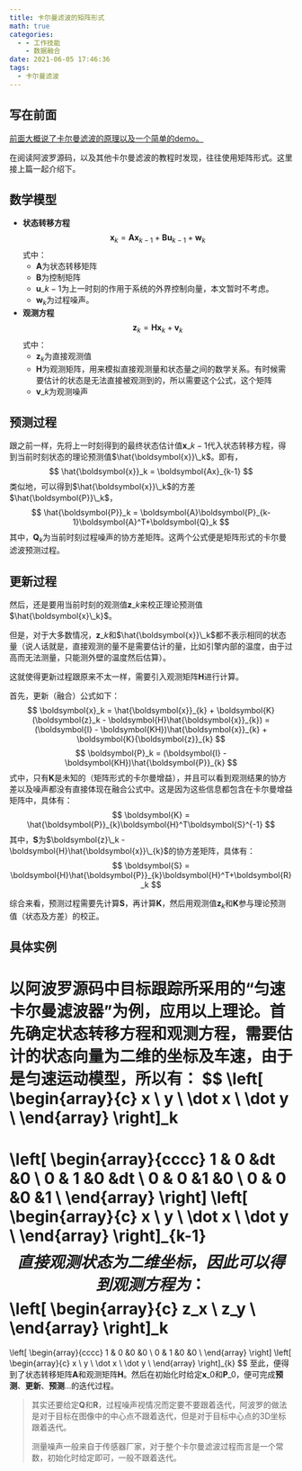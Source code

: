 ```yaml
---
title: 卡尔曼滤波的矩阵形式
math: true
categories:
  - - 工作技能
    - 数据融合
date: 2021-06-05 17:46:36
tags:
  - 卡尔曼滤波
---
```

## 写在前面
[前面大概说了卡尔曼滤波的原理以及一个简单的demo。](https://guohongming.cn/2021/10/22/%E5%8D%A1%E5%B0%94%E6%9B%BC%E6%BB%A4%E6%B3%A2%E6%A6%82%E8%A6%81/)

在阅读阿波罗源码，以及其他卡尔曼滤波的教程时发现，往往使用矩阵形式。这里接上篇一起介绍下。

## 数学模型
- **状态转移方程**
$$
\boldsymbol{x}_k = \boldsymbol{Ax}_{k-1} + \boldsymbol{Bu}_{k-1} + \boldsymbol{w}_k
$$
式中：
  - $\boldsymbol{A}$为状态转移矩阵
  - $\boldsymbol{B}$为控制矩阵
  - $\boldsymbol{u}\_{k-1}$为上一时刻的作用于系统的外界控制向量，本文暂时不考虑。
  - $\boldsymbol{w}_k$为过程噪声。
- **观测方程**
$$
\boldsymbol{z}_k = \boldsymbol{Hx}_{k} + \boldsymbol{v}_{k}
$$
式中：
  - $\boldsymbol{z}_k$为直接观测值
  - $\boldsymbol{H}$为观测矩阵，用来模拟直接观测量和状态量之间的数学关系。有时候需要估计的状态是无法直接被观测到的，所以需要这个公式，这个矩阵
  - $\boldsymbol{v}\_{k}$为观测噪声

## 预测过程
跟之前一样，先将上一时刻得到的最终状态估计值$\boldsymbol{x}\_{k-1}$代入状态转移方程，得到当前时刻状态的理论预测值$\hat{\boldsymbol{x}}\_k$。即有，
$$
\hat{\boldsymbol{x}}_k = \boldsymbol{Ax}_{k-1}
$$
类似地，可以得到$\hat{\boldsymbol{x}}\_k$的方差$\hat{\boldsymbol{P}}\_k$，
$$
\hat{\boldsymbol{P}}_k = \boldsymbol{A}\boldsymbol{P}_{k-1}\boldsymbol{A}^T+\boldsymbol{Q}_k
$$
其中，$\boldsymbol{Q}_k$为当前时刻过程噪声的协方差矩阵。这两个公式便是矩阵形式的卡尔曼滤波预测过程。

## 更新过程
然后，还是要用当前时刻的观测值$\boldsymbol{z}\_k$来校正理论预测值$\hat{\boldsymbol{x}\_k}$。

但是，对于大多数情况，$\boldsymbol{z}\_k$和$\hat{\boldsymbol{x}}\_k$都不表示相同的状态量（说人话就是，直接观测的量不是需要估计的量，比如引擎内部的温度，由于过高而无法测量，只能测外壁的温度然后估算）。

这就使得更新过程跟原来不太一样，需要引入观测矩阵$\boldsymbol{H}$进行计算。

首先，更新（融合）公式如下：
$$
\boldsymbol{x}_k = \hat{\boldsymbol{x}}_{k} + \boldsymbol{K}(\boldsymbol{z}_k - \boldsymbol{H}\hat{\boldsymbol{x}}_{k}) = (\boldsymbol{I} - \boldsymbol{KH})\hat{\boldsymbol{x}}_{k} + \boldsymbol{K}{\boldsymbol{z}}_{k}
$$
$$
\boldsymbol{P}_k = (\boldsymbol{I} - \boldsymbol{KH})\hat{\boldsymbol{P}}_{k}
$$
式中，只有$\boldsymbol{K}$是未知的（矩阵形式的卡尔曼增益），并且可以看到观测结果的协方差以及噪声都没有直接体现在融合公式中。这是因为这些信息都包含在卡尔曼增益矩阵中，具体有：
$$
\boldsymbol{K} = \hat{\boldsymbol{P}}_{k}\boldsymbol{H}^T\boldsymbol{S}^{-1}
$$
其中，$\boldsymbol{S}$为$\boldsymbol{z}\_k - \boldsymbol{H}\hat{\boldsymbol{x}}\_{k}$的协方差矩阵，具体有：
$$
\boldsymbol{S} = \boldsymbol{H}\hat{\boldsymbol{P}}_{k}\boldsymbol{H}^T+\boldsymbol{R}_k
$$

综合来看，预测过程需要先计算$\boldsymbol{S}$，再计算$\boldsymbol{K}$，然后用观测值$\boldsymbol{z}_k$和$\boldsymbol{K}$参与理论预测值（状态及方差）的校正。

## 具体实例
以阿波罗源码中目标跟踪所采用的“匀速卡尔曼滤波器”为例，应用以上理论。首先确定状态转移方程和观测方程，需要估计的状态向量为二维的坐标及车速，由于是匀速运动模型，所以有：
$$
\left[
\begin{array}{c} 
 x      \\
 y      \\
 \dot x      \\
 \dot y      \\
\end{array}
\right]_k
=
\left[
\begin{array}{cccc} 
 1 & 0 &dt &0      \\
 0 & 1 &0 &dt      \\
 0 & 0 &1 &0      \\
 0 & 0 &0 &1      \\
\end{array}
\right]
\left[
\begin{array}{c} 
 x      \\
 y      \\
 \dot x      \\
 \dot y      \\
\end{array}
\right]_{k-1}
$$
直接观测状态为二维坐标，因此可以得到观测方程为：
$$
\left[
\begin{array}{c} 
 z_x      \\
 z_y      \\
\end{array}
\right]_k 
=
\left[
\begin{array}{cccc} 
 1 & 0 &0 &0      \\
 0 & 1 &0 &0      \\
\end{array}
\right]
\left[
\begin{array}{c} 
 x      \\
 y      \\
 \dot x      \\
 \dot y      \\
\end{array}
\right]_{k} 
$$
至此，便得到了状态转移矩阵$\boldsymbol{A}$和观测矩阵$\boldsymbol{H}$。然后在初始化时给定$\boldsymbol{x}\_0$和$\boldsymbol{P}\_0$，便可完成**预测**、**更新**、**预测**...的迭代过程。
> 其实还要给定$\boldsymbol{Q}$和$\boldsymbol{R}$，过程噪声视情况而定要不要跟着迭代，阿波罗的做法是对于目标在图像中的中心点不跟着迭代，但是对于目标中心点的3D坐标跟着迭代。
>
> 测量噪声一般来自于传感器厂家，对于整个卡尔曼滤波过程而言是一个常数，初始化时给定即可，一般不跟着迭代。

